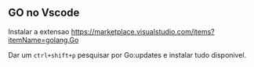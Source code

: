 ## GO no Vscode

Instalar a extensao https://marketplace.visualstudio.com/items?itemName=golang.Go

Dar um `ctrl+shift+p` pesquisar por Go:updates e instalar tudo disponivel.